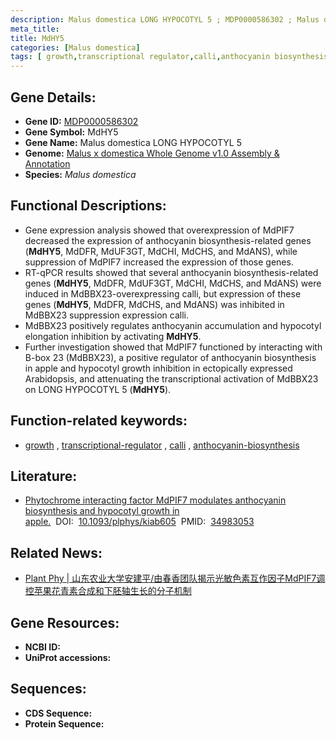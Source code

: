 ```yaml
---
description: Malus domestica LONG HYPOCOTYL 5 ; MDP0000586302 ; Malus domestica
meta_title:
title: MdHY5
categories: [Malus domestica]
tags: [ growth,transcriptional regulator,calli,anthocyanin biosynthesis ]
---
```


## Gene Details:
- **Gene ID:**	[MDP0000586302]()
- **Gene Symbol:** MdHY5
- **Gene Name:** Malus domestica LONG HYPOCOTYL 5
- **Genome:** [Malus x domestica Whole Genome v1.0 Assembly & Annotation](https://www.rosaceae.org/species/malus/malus_x_domestica/genome_v1.0)
- **Species:** *Malus domestica*

## Functional Descriptions:
   - Gene expression analysis showed that overexpression of MdPIF7 decreased the expression of anthocyanin biosynthesis-related genes (**MdHY5**, MdDFR, MdUF3GT, MdCHI, MdCHS, and MdANS), while suppression of MdPIF7 increased the expression of those genes.
   - RT-qPCR results showed that several anthocyanin biosynthesis-related genes (**MdHY5**, MdDFR, MdUF3GT, MdCHI, MdCHS, and MdANS) were induced in MdBBX23-overexpressing calli, but expression of these genes (**MdHY5**, MdDFR, MdCHS, and MdANS) was inhibited in MdBBX23 suppression expression calli.
   - MdBBX23 positively regulates anthocyanin accumulation and hypocotyl elongation inhibition by activating **MdHY5**.
   - Further investigation showed that MdPIF7 functioned by interacting with B-box 23 (MdBBX23), a positive regulator of anthocyanin biosynthesis in apple and hypocotyl growth inhibition in ectopically expressed Arabidopsis, and attenuating the transcriptional activation of MdBBX23 on LONG HYPOCOTYL 5 (**MdHY5**).  

## Function-related keywords:
   - [growth](/tags/growth/)&nbsp;,&nbsp;[transcriptional-regulator](/tags/transcriptional-regulator/)&nbsp;,&nbsp;[calli](/tags/calli/)&nbsp;,&nbsp;[anthocyanin-biosynthesis](/tags/anthocyanin-biosynthesis/)

## Literature:
   - [Phytochrome interacting factor MdPIF7 modulates anthocyanin biosynthesis and hypocotyl growth in apple.]( https://academic.oup.com/plphys/article/188/4/2342/6496988?login=true)&nbsp;&nbsp;DOI:&nbsp;&nbsp;[10.1093/plphys/kiab605](https://academic.oup.com/plphys/article/188/4/2342/6496988?login=true)&nbsp;&nbsp;PMID:&nbsp;&nbsp;[34983053](https://pubmed.ncbi.nlm.nih.gov/34983053/)

## Related News:
   - [Plant Phy | 山东农业大学安建平/由春香团队揭示光敏色素互作因子MdPIF7调控苹果花青素合成和下胚轴生长的分子机制](https://mp.weixin.qq.com/s?__biz=Mzg3MDEwNDEyMg==&mid=2247523344&idx=3&sn=c49b2280dbb765a41f09379a54e317b8&chksm=ce903145f9e7b85305de6c9a71db7359f121498aa19e5fc142b1295047d3ecdc0807b024de77&scene=27#wechat_redirect)

## Gene Resources:
- **NCBI ID:**  [](https://www.ncbi.nlm.nih.gov/gene/?term=)
- **UniProt accessions:** [](https://www.uniprot.org/uniprotkb//entry)



## Sequences:
- **CDS Sequence:**
- **Protein Sequence:**
